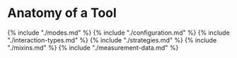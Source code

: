 # Anatomy of a Tool

{% include "./modes.md" %}
{% include "./configuration.md" %}
{% include "./interaction-types.md" %}
{% include "./strategies.md" %}
{% include "./mixins.md" %}
{% include "./measurement-data.md" %}
